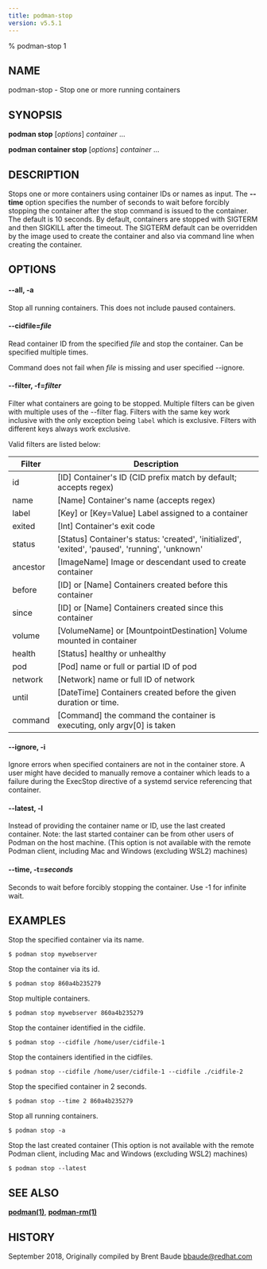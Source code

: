 ```yaml
---
title: podman-stop
version: v5.5.1
---
```


% podman-stop 1

## NAME
podman\-stop - Stop one or more running containers

## SYNOPSIS
**podman stop** [*options*] *container* ...

**podman container stop** [*options*] *container* ...

## DESCRIPTION
Stops one or more containers using container IDs or names as input. The **--time** option
specifies the number of seconds to wait before forcibly stopping the container after the stop command
is issued to the container. The default is 10 seconds. By default, containers are stopped with SIGTERM
and then SIGKILL after the timeout. The SIGTERM default can be overridden by the image used to create the
container and also via command line when creating the container.

## OPTIONS

#### **--all**, **-a**

Stop all running containers.  This does not include paused containers.


[//]: # (BEGIN included file options/cidfile.read.md)
#### **--cidfile**=*file*

Read container ID from the specified *file* and stop the container.
Can be specified multiple times.

[//]: # (END   included file options/cidfile.read.md)

Command does not fail when *file* is missing and user specified --ignore.

#### **--filter**, **-f**=*filter*

Filter what containers are going to be stopped.
Multiple filters can be given with multiple uses of the --filter flag.
Filters with the same key work inclusive with the only exception being
`label` which is exclusive. Filters with different keys always work exclusive.

Valid filters are listed below:

| **Filter** | **Description**                                                                                 |
|------------|-------------------------------------------------------------------------------------------------|
| id         | [ID] Container's ID (CID prefix match by default; accepts regex)                                |
| name       | [Name] Container's name (accepts regex)                                                         |
| label      | [Key] or [Key=Value] Label assigned to a container                                              |
| exited     | [Int] Container's exit code                                                                     |
| status     | [Status] Container's status: 'created', 'initialized', 'exited', 'paused', 'running', 'unknown' |
| ancestor   | [ImageName] Image or descendant used to create container                                        |
| before     | [ID] or [Name] Containers created before this container                                         |
| since      | [ID] or [Name] Containers created since this container                                          |
| volume     | [VolumeName] or [MountpointDestination] Volume mounted in container                             |
| health     | [Status] healthy or unhealthy                                                                   |
| pod        | [Pod] name or full or partial ID of pod                                                         |
| network    | [Network] name or full ID of network                                                            |
| until      | [DateTime] Containers created before the given duration or time.                                |
| command    | [Command] the command the container is executing, only argv[0] is taken  |


[//]: # (BEGIN included file options/ignore.md)
#### **--ignore**, **-i**

Ignore errors when specified containers are not in the container store.  A user
might have decided to manually remove a container which leads to a failure
during the ExecStop directive of a systemd service referencing that container.

[//]: # (END   included file options/ignore.md)


[//]: # (BEGIN included file options/latest.md)
#### **--latest**, **-l**

Instead of providing the container name or ID, use the last created container.
Note: the last started container can be from other users of Podman on the host machine.
(This option is not available with the remote Podman client, including Mac and Windows
(excluding WSL2) machines)

[//]: # (END   included file options/latest.md)


[//]: # (BEGIN included file options/time.md)
#### **--time**, **-t**=*seconds*

Seconds to wait before forcibly stopping the container.
Use -1 for infinite wait.

[//]: # (END   included file options/time.md)

## EXAMPLES

Stop the specified container via its name.
```
$ podman stop mywebserver
```

Stop the container via its id.
```
$ podman stop 860a4b235279
```

Stop multiple containers.
```
$ podman stop mywebserver 860a4b235279
```

Stop the container identified in the cidfile.
```
$ podman stop --cidfile /home/user/cidfile-1
```

Stop the containers identified in the cidfiles.
```
$ podman stop --cidfile /home/user/cidfile-1 --cidfile ./cidfile-2
```

Stop the specified container in 2 seconds.
```
$ podman stop --time 2 860a4b235279
```

Stop all running containers.
```
$ podman stop -a
```

Stop the last created container (This option is not available with the remote Podman client, including Mac and Windows (excluding WSL2) machines)
```
$ podman stop --latest
```

## SEE ALSO
**[podman(1)](podman.1.md)**, **[podman-rm(1)](podman-rm.1.md)**

## HISTORY
September 2018, Originally compiled by Brent Baude <bbaude@redhat.com>
